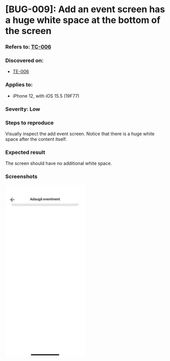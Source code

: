 # [BUG-009]: Add an event screen has a huge white space at the bottom of the screen

### Refers to: [TC-006](../test-cases/TC-006.md)

### Discovered on: 
- [TE-006](../test-execution/TE-006.md)

### Applies to:
- iPhone 12, with iOS 15.5 (19F77)

### Severity: Low

### Steps to reproduce

Visually inspect the add event screen. Notice that there is a huge white space after the content itself.

### Expected result

The screen should have no additional white space.

### Screenshots
[<img src="../test-evidences/test-evidence-TE-006-7.jpeg" width="250"/>](../test-evidences/test-evidence-TE-006-7.jpeg)
